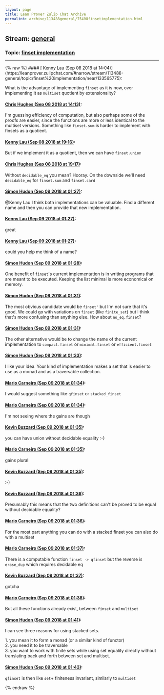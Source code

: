```yaml
---
layout: page
title: Lean Prover Zulip Chat Archive 
permalink: archive/113488general/75408finsetimplementation.html
---
```


## Stream: [general](https://leanprover-community.github.io/archive/113488general/index.html)
### Topic: [finset implementation](https://leanprover-community.github.io/archive/113488general/75408finsetimplementation.html)

---

<base href="https://leanprover.zulipchat.com">
{% raw %}
#### [ Kenny Lau (Sep 08 2018 at 14:04)](https://leanprover.zulipchat.com/#narrow/stream/113488-general/topic/finset%20implementation/near/133565775):
<p>What is the advantage of implementing <code>finset</code> as it is now, over implementing it as <code>multiset</code> quotient by extensionality?</p>

#### [ Chris Hughes (Sep 08 2018 at 14:13)](https://leanprover.zulipchat.com/#narrow/stream/113488-general/topic/finset%20implementation/near/133566086):
<p>I'm guessing efficiency of computation, but also perhaps some of the proofs are easier, since the functions are more or less identical to the multiset versions. Something like <code>finset.sum</code> is harder to implement with finsets as a quotient.</p>

#### [ Kenny Lau (Sep 08 2018 at 19:16)](https://leanprover.zulipchat.com/#narrow/stream/113488-general/topic/finset%20implementation/near/133575013):
<p>But if we implement it as a quotient, then we can have <code>finset.union</code></p>

#### [ Chris Hughes (Sep 08 2018 at 19:17)](https://leanprover.zulipchat.com/#narrow/stream/113488-general/topic/finset%20implementation/near/133575019):
<p>Without <code>decidable_eq</code> you mean? Hooray. On the downside we'll need <code>decidable_eq</code> for <code>finset.sum</code> and <code>finset.card</code></p>

#### [ Simon Hudon (Sep 09 2018 at 01:27)](https://leanprover.zulipchat.com/#narrow/stream/113488-general/topic/finset%20implementation/near/133586038):
<p><span class="user-mention" data-user-id="110064">@Kenny Lau</span> I think both implementations can be valuable. Find a different name and then you can provide that new implementation.</p>

#### [ Kenny Lau (Sep 09 2018 at 01:27)](https://leanprover.zulipchat.com/#narrow/stream/113488-general/topic/finset%20implementation/near/133586041):
<p>great</p>

#### [ Kenny Lau (Sep 09 2018 at 01:27)](https://leanprover.zulipchat.com/#narrow/stream/113488-general/topic/finset%20implementation/near/133586043):
<p>could you help me think of a name?</p>

#### [ Simon Hudon (Sep 09 2018 at 01:28)](https://leanprover.zulipchat.com/#narrow/stream/113488-general/topic/finset%20implementation/near/133586089):
<p>One benefit of <code>finset</code>'s current implementation is in writing programs that are meant to be executed. Keeping the list minimal is more economical on memory.</p>

#### [ Simon Hudon (Sep 09 2018 at 01:31)](https://leanprover.zulipchat.com/#narrow/stream/113488-general/topic/finset%20implementation/near/133586181):
<p>The most obvious candidate would be <code>finset'</code> but I'm not sure that it's good. We could go with variations on <code>finset</code> (like <code>finite_set</code>) but I think that's more confusing than anything else. How about <code>no_eq.finset</code>?</p>

#### [ Simon Hudon (Sep 09 2018 at 01:31)](https://leanprover.zulipchat.com/#narrow/stream/113488-general/topic/finset%20implementation/near/133586195):
<p>The other alternative would be to change the name of the current implementation to <code>compact.finset</code> or <code>minimal.finset</code> or <code>efficient.finset</code></p>

#### [ Simon Hudon (Sep 09 2018 at 01:33)](https://leanprover.zulipchat.com/#narrow/stream/113488-general/topic/finset%20implementation/near/133586247):
<p>I like your idea. Your kind of implementation makes a set that is easier to use as a monad and as a traversable collection.</p>

#### [ Mario Carneiro (Sep 09 2018 at 01:34)](https://leanprover.zulipchat.com/#narrow/stream/113488-general/topic/finset%20implementation/near/133586291):
<p>I would suggest something like <code>qfinset</code> or <code>stacked_finset</code></p>

#### [ Mario Carneiro (Sep 09 2018 at 01:34)](https://leanprover.zulipchat.com/#narrow/stream/113488-general/topic/finset%20implementation/near/133586293):
<p>I'm not seeing where the gains are though</p>

#### [ Kevin Buzzard (Sep 09 2018 at 01:35)](https://leanprover.zulipchat.com/#narrow/stream/113488-general/topic/finset%20implementation/near/133586299):
<p>you can have union without decidable equality :-)</p>

#### [ Mario Carneiro (Sep 09 2018 at 01:35)](https://leanprover.zulipchat.com/#narrow/stream/113488-general/topic/finset%20implementation/near/133586300):
<p>gain<em>s</em> plural</p>

#### [ Kevin Buzzard (Sep 09 2018 at 01:35)](https://leanprover.zulipchat.com/#narrow/stream/113488-general/topic/finset%20implementation/near/133586301):
<p>:-)</p>

#### [ Kevin Buzzard (Sep 09 2018 at 01:36)](https://leanprover.zulipchat.com/#narrow/stream/113488-general/topic/finset%20implementation/near/133586340):
<p>Presumably this means that the two definitions can't be proved to be equal without decidable equality?</p>

#### [ Mario Carneiro (Sep 09 2018 at 01:36)](https://leanprover.zulipchat.com/#narrow/stream/113488-general/topic/finset%20implementation/near/133586342):
<p>For the most part anything you can do with a stacked finset you can also do with a multiset</p>

#### [ Mario Carneiro (Sep 09 2018 at 01:37)](https://leanprover.zulipchat.com/#narrow/stream/113488-general/topic/finset%20implementation/near/133586354):
<p>There is a computable function <code>finset -&gt; qfinset</code> but the reverse is <code>erase_dup</code> which requires decidable eq</p>

#### [ Kevin Buzzard (Sep 09 2018 at 01:37)](https://leanprover.zulipchat.com/#narrow/stream/113488-general/topic/finset%20implementation/near/133586356):
<p>gotcha</p>

#### [ Mario Carneiro (Sep 09 2018 at 01:38)](https://leanprover.zulipchat.com/#narrow/stream/113488-general/topic/finset%20implementation/near/133586398):
<p>But all these functions already exist, between <code>finset</code> and <code>multiset</code></p>

#### [ Simon Hudon (Sep 09 2018 at 01:41)](https://leanprover.zulipchat.com/#narrow/stream/113488-general/topic/finset%20implementation/near/133586470):
<p>I can see three reasons for using stacked sets. </p>
<p>1. you mean it to form a monad (or a similar kind of functor)<br>
2. you need it to be traversable<br>
3. you want to work with finite sets while using set equality directly without translating back and forth between set and multiset.</p>

#### [ Simon Hudon (Sep 09 2018 at 01:43)](https://leanprover.zulipchat.com/#narrow/stream/113488-general/topic/finset%20implementation/near/133586519):
<p><code>qfinset</code> is then like <code>set</code>+ finiteness invariant, similarly to <code>multiset</code></p>


{% endraw %}
